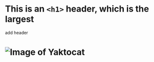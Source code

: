 # This is an `<h1>` header, which is the largest
add header <h1> 

![Image of Yaktocat](https://octodex.github.com/images/yaktocat.png)
